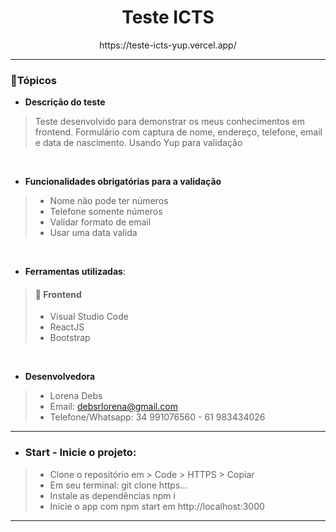 
<div align="center">
<h1>Teste ICTS</h1>
https://teste-icts-yup.vercel.app/
</div>
<hr>

### :memo:Tópicos 


* **Descrição do teste**

> Teste desenvolvido para demonstrar os meus conhecimentos em frontend. Formulário com captura de nome, endereço, telefone, email e data de nascimento. Usando Yup para validação

<br> 

* **Funcionalidades obrigatórias para a validação**

> * Nome não pode ter números
> * Telefone somente números
> * Validar formato de email
> * Usar uma data valida

<br> 

* **Ferramentas utilizadas**: 

> #### 🎨 Frontend
>
> * Visual Studio Code
> * ReactJS
> * Bootstrap

<br> 

* **Desenvolvedora**

> * Lorena Debs
> * Email: debsrlorena@gmail.com
> * Telefone/Whatsapp: 34 991076560 - 61 983434026

<hr>


* ### Start - Inicie o projeto: 

> * Clone o repositório em > Code > HTTPS > Copiar
> * Em seu terminal: git clone https...
> * Instale as dependências npm i
> * Inicie o app com npm start em http://localhost:3000

<hr>

